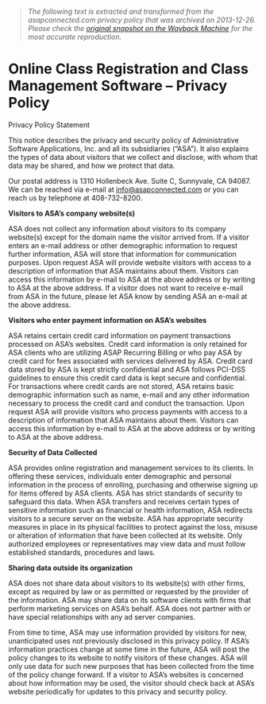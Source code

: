 > *The following text is extracted and transformed from the asapconnected.com privacy policy that was archived on 2013-12-26. Please check the [original snapshot on the Wayback Machine](https://web.archive.org/web/20131226065739id_/http%3A//www.asapconnected.com/privacy-policy) for the most accurate reproduction.*

# Online Class Registration and Class Management Software – Privacy Policy

Privacy Policy Statement

This notice describes the privacy and security policy of Administrative Software Applications, Inc. and all its subsidiaries (“ASA”). It also explains the types of data about visitors that we collect and disclose, with whom that data may be shared, and how we protect that data.

Our postal address is 1310 Hollenbeck Ave. Suite C, Sunnyvale, CA 94087. We can be reached via e-mail at info@asapconnected.com or you can reach us by telephone at 408-732-8200.

**Visitors to ASA’s company website(s)**

ASA does not collect any information about visitors to its company website(s) except for the domain name the visitor arrived from. If a visitor enters an e-mail address or other demographic information to request further information, ASA will store that information for communication purposes. Upon request ASA will provide website visitors with access to a description of information that ASA maintains about them. Visitors can access this information by e-mail to ASA at the above address or by writing to ASA at the above address. If a visitor does not want to receive e-mail from ASA in the future, please let ASA know by sending ASA an e-mail at the above address.

**Visitors who enter payment information on ASA’s websites**

ASA retains certain credit card information on payment transactions processed on ASA’s websites. Credit card information is only retained for ASA clients who are utilizing ASAP Recurring Billing or who pay ASA by credit card for fees associated with services delivered by ASA. Credit card data stored by ASA is kept strictly confidential and ASA follows PCI-DSS guidelines to ensure this credit card data is kept secure and confidential. For transactions where credit cards are not stored, ASA retains basic demographic information such as name, e-mail and any other information necessary to process the credit card and conduct the transaction. Upon request ASA will provide visitors who process payments with access to a description of information that ASA maintains about them. Visitors can access this information by e-mail to ASA at the above address or by writing to ASA at the above address.

**Security of Data Collected**

ASA provides online registration and management services to its clients. In offering these services, individuals enter demographic and personal information in the process of enrolling, purchasing and otherwise signing up for items offered by ASA clients. ASA has strict standards of security to safeguard this data. When ASA transfers and receives certain types of sensitive information such as financial or health information, ASA redirects visitors to a secure server on the website. ASA has appropriate security measures in place in its physical facilities to protect against the loss, misuse or alteration of information that have been collected at its website. Only authorized employees or representatives may view data and must follow established standards, procedures and laws.

**Sharing data outside its organization**

ASA does not share data about visitors to its website(s) with other firms, except as required by law or as permitted or requested by the provider of the information. ASA may share data on its software clients with firms that perform marketing services on ASA’s behalf. ASA does not partner with or have special relationships with any ad server companies.

From time to time, ASA may use information provided by visitors for new, unanticipated uses not previously disclosed in this privacy policy. If ASA’s information practices change at some time in the future, ASA will post the policy changes to its website to notify visitors of these changes. ASA will only use data for such new purposes that has been collected from the time of the policy change forward. If a visitor to ASA’s websites is concerned about how information may be used, the visitor should check back at ASA’s website periodically for updates to this privacy and security policy.
